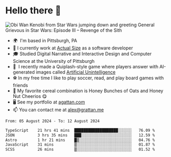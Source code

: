 <!--
**GameDog9988/GameDog9988** is a ✨ _special_ ✨ repository because its `README.md` (this file) appears on your GitHub profile.

Here are some ideas to get you started:

- 🔭 I’m currently working on ...
- 🌱 I’m currently learning ...
- 👯 I’m looking to collaborate on ...
- 🤔 I’m looking for help with ...
- 💬 Ask me about ...
- 📫 How to reach me: ...
- 😄 Pronouns: ...
- ⚡ Fun fact: ...
-->



Hello there 👋
==================================

![Obi Wan Kenobi from Star Wars jumping down and greeting General Grievous in Star Wars: Episode III – Revenge of the Sith](https://github.com/agrattan0820/agrattan0820/assets/51346343/689e56eb-29be-46a5-a079-28ea727b5f7e)


- 🌍  I'm based in Pittsburgh, PA
- 🔭  I currently work at [Actual Size](https://actualsize.com/) as a software developer
- 🎓  Studied Digital Narrative and Interactive Design and Computer Science at the University of Pittsburgh
- 👾  I recently made a Quiplash-style game where players answer with AI-generated images called [Artificial Unintelligence](https://github.com/agrattan0820/artificial-unintelligence)
- ⚽  In my free time I like to play soccer, read, and play board games with friends
- 🥣  My favorite cereal combination is Honey Bunches of Oats and Honey Nut Cheerios 😋
- 🖥️  See my portfolio at [agattan.com](http://agrattan.com/)
- 📫  You can contact me at [alex@grattan.me](mailto:alex@grattan.me)

<!--START_SECTION:waka-->

```txt
From: 05 August 2024 - To: 12 August 2024

TypeScript    21 hrs 41 mins  ███████████████████░░░░░░   76.09 %
JSON          3 hrs 35 mins   ███░░░░░░░░░░░░░░░░░░░░░░   12.59 %
Astro         1 hr 21 mins    █▒░░░░░░░░░░░░░░░░░░░░░░░   04.76 %
JavaScript    31 mins         ▒░░░░░░░░░░░░░░░░░░░░░░░░   01.87 %
SCSS          26 mins         ▒░░░░░░░░░░░░░░░░░░░░░░░░   01.52 %
```

<!--END_SECTION:waka-->
